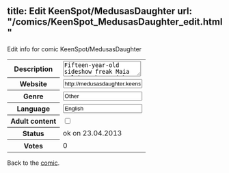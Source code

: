 title: Edit KeenSpot/MedusasDaughter
url: "/comics/KeenSpot_MedusasDaughter_edit.html"
---
Edit info for comic KeenSpot/MedusasDaughter

<form name="comic" action="http://gaepostmail.appengine.com/comic" name="post">
<table class="comicinfo">
<tr>
<th>Description</th><td><textarea name="description">Fifteen-year-old sideshow freak Maia Volokos, born with writhing ringlets and viperous locks, seeks the dangerous truth about herself and the parents she never knew.</textarea></td>
</tr>
<tr>
<th>Website</th><td><input type="text" name="url" value="http://medusasdaughter.keenspot.com/"/></td>
</tr>
<tr>
<th>Genre</th><td><input type="text" name="genre" value="Other"/></td>
</tr>
<tr>
<th>Language</th><td><input type="text" name="language" value="English"/></td>
</tr>
<tr>
<th>Adult content</th><td><input type="checkbox" name="adult" value="adult" /></td>
</tr>
<tr>
<th>Status</th><td>ok on 23.04.2013</td>
</tr>
<tr>
<th>Votes</th><td>0</div></td>
</tr>
</table>
</form>

Back to the [comic](/comics/KeenSpot_MedusasDaughter.html).
